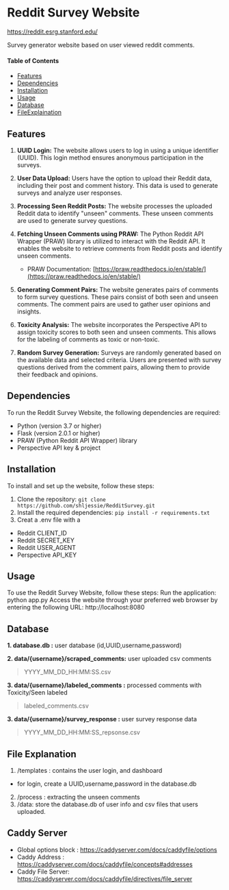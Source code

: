 # Reddit Survey Website

https://reddit.esrg.stanford.edu/

Survey generator website based on user viewed reddit comments.

#### Table of Contents
- [Features](#features)
- [Dependencies](#dependencies)
- [Installation](#installation)
- [Usage](#usage)
- [Database](#databse)
- [FileExplaination](#fileexplanation)

## Features
1. **UUID Login:** The website allows users to log in using a unique identifier (UUID). This login method ensures anonymous participation in the surveys.

2. **User Data Upload:** Users have the option to upload their Reddit data, including their post and comment history. This data is used to generate surveys and analyze user responses.

3. **Processing Seen Reddit Posts:** The website processes the uploaded Reddit data to identify "unseen" comments. These unseen comments are used to generate survey questions.

4. **Fetching Unseen Comments using PRAW:** The Python Reddit API Wrapper (PRAW) library is utilized to interact with the Reddit API. It enables the website to retrieve comments from Reddit posts and identify unseen comments.

   - PRAW Documentation: [https://praw.readthedocs.io/en/stable/](https://praw.readthedocs.io/en/stable/)

5. **Generating Comment Pairs:** The website generates pairs of comments to form survey questions. These pairs consist of both seen and unseen comments. The comment pairs are used to gather user opinions and insights.

6. **Toxicity Analysis:** The website incorporates the Perspective API to assign toxicity scores to both seen and unseen comments. This allows for the labeling of comments as toxic or non-toxic.

7. **Random Survey Generation:** Surveys are randomly generated based on the available data and selected criteria. Users are presented with survey questions derived from the comment pairs, allowing them to provide their feedback and opinions.


## Dependencies
To run the Reddit Survey Website, the following dependencies are required:
- Python (version 3.7 or higher)
- Flask (version 2.0.1 or higher)
- PRAW (Python Reddit API Wrapper) library
- Perspective API key & project

## Installation
To install and set up the website, follow these steps:
1. Clone the repository: `git clone https://github.com/shljessie/RedditSurvey.git`
2. Install the required dependencies: `pip install -r requirements.txt`
3. Creat a .env file with a 
  - Reddit CLIENT_ID 
  - Reddit SECRET_KEY
  - Reddit USER_AGENT
  - Perspective API_KEY


## Usage 
To use the Reddit Survey Website, follow these steps:
Run the application: python app.py
Access the website through your preferred web browser by entering the following URL: http://localhost:8080

## Database
**1. database.db :** user database (id,UUID,username,password)

**2. data/{username}/scraped_comments:** user uploaded csv comments
> YYYY_MM_DD_HH:MM:SS.csv

**3. data/{username}/labeled_comments :** processed comments with Toxicity/Seen labeled
> labeled_comments.csv

**3. data/{username}/survey_response :** user survey response data
> YYYY_MM_DD_HH:MM:SS_repsonse.csv


## File Explanation
1. /templates : contains the user login, and dashboard 
  - for login, create a UUID,username,password in the database.db
2. /process : extracting the unseen comments
3. /data: store the database.db of user info and csv files that users uploaded.


## Caddy Server
- Global options block : https://caddyserver.com/docs/caddyfile/options
- Caddy Address : https://caddyserver.com/docs/caddyfile/concepts#addresses 
- Caddy File Server: https://caddyserver.com/docs/caddyfile/directives/file_server 

